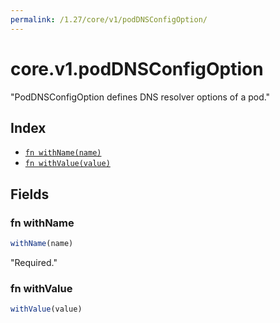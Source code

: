 ```yaml
---
permalink: /1.27/core/v1/podDNSConfigOption/
---
```


# core.v1.podDNSConfigOption

"PodDNSConfigOption defines DNS resolver options of a pod."

## Index

* [`fn withName(name)`](#fn-withname)
* [`fn withValue(value)`](#fn-withvalue)

## Fields

### fn withName

```ts
withName(name)
```

"Required."

### fn withValue

```ts
withValue(value)
```

